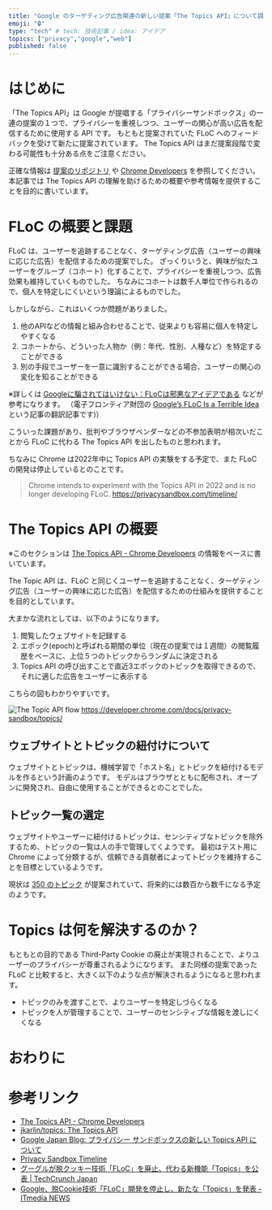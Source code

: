 ```yaml
---
title: "Google のターゲティング広告関連の新しい提案「The Topics API」について調べた"
emoji: "🔒"
type: "tech" # tech: 技術記事 / idea: アイデア
topics: ["privacy","google","web"]
published: false
---
```



# はじめに

「The Topics API」は Google が提唱する「プライバシーサンドボックス」の一連の提案の１つで、プライバシーを重視しつつ、ユーザーの関心が高い広告を配信するために使用する API です。
もともと提案されていた FLoC へのフィードバックを受けて新たに提案されています。
The Topics API はまだ提案段階で変わる可能性も十分ある点をご注意ください。

正確な情報は [提案のリポジトリ](https://github.com/jkarlin/topics) や [Chrome Developers](https://developer.chrome.com/docs/privacy-sandbox/topics/) を参照してください。
本記事では The Topics API の理解を助けるための概要や参考情報を提供することを目的に書いています。


# FLoC の概要と課題

FLoC は、ユーザーを追跡することなく、ターゲティング広告（ユーザーの興味に応じた広告）を配信するための提案でした。
ざっくりいうと、興味が似たユーザーをグループ（コホート）化することで、プライバシーを重視しつつ、広告効果も維持していくものでした。
ちなみにコホートは数千人単位で作られるので、個人を特定しにくいという理論によるものでした。

しかしながら、これはいくつか問題がありました。

1. 他のAPIなどの情報と組み合わせることで、従来よりも容易に個人を特定しやすくなる
2. コホートから、どういった人物か（例：年代、性別、人種など）を特定することができる
3. 別の手段でユーザーを一意に識別することができる場合、ユーザーの関心の変化を知ることができる

※詳しくは [Googleに騙されてはいけない：FLoCは邪悪なアイデアである](https://p2ptk.org/privacy/3290) などが参考になります。
（電子フロンティア財団の [Google’s FLoC Is a Terrible Idea](https://www.eff.org/deeplinks/2021/03/googles-floc-terrible-idea) という記事の翻訳記事です)）

こういった課題があり、批判やブラウザベンダーなどの不参加表明が相次いだことから FLoC に代わる The Topics API を出したものと思われます。

ちなみに Chrome は2022年中に Topics API の実験をする予定で、また FLoC の開発は停止しているとのことです。

> Chrome intends to experiment with the Topics API in 2022 and is no longer developing FLoC.
https://privacysandbox.com/timeline/


# The Topics API の概要

※このセクションは [The Topics API - Chrome Developers](https://developer.chrome.com/docs/privacy-sandbox/topics/) の情報をベースに書いています。

The Topic API は、FLoC と同じくユーザーを追跡することなく、ターゲティング広告（ユーザーの興味に応じた広告）を配信するための仕組みを提供することを目的としています。

大まかな流れとしては、以下のようになります。

1. 閲覧したウェブサイトを記録する
2. エポック(epoch)と呼ばれる期間の単位（現在の提案では１週間）の閲覧履歴をベースに、上位５つのトピックからランダムに決定される
3. Topics API の呼び出すことで直近3エポックのトピックを取得できるので、それに適した広告をユーザーに表示する

こちらの図もわかりやすいです。

![The Topic API flow](https://mryhryki.com/file/Wc1U8kERkLr6xp2isdPg8kuCl_xQC.png)
https://developer.chrome.com/docs/privacy-sandbox/topics/


## ウェブサイトとトピックの紐付けについて

ウェブサイトとトピックは、機械学習で「ホスト名」とトピックを紐付けるモデルを作るという計画のようです。
モデルはブラウザとともに配布され、オープンに開発され、自由に使用することができるとのことでした。

## トピック一覧の選定

ウェブサイトやユーザーに紐付けるトピックは、センシティブなトピックを除外するため、トピックの一覧は人の手で管理してくようです。
最初はテスト用に Chrome によって分類するが、信頼できる貢献者によってトピックを維持することを目標としているようです。

現状は [350 のトピック](https://github.com/jkarlin/topics/blob/main/taxonomy_v1.md) が提案されていて、将来的には数百から数千になる予定のようです。


# Topics は何を解決するのか？

もともとの目的である Third-Party Cookie の廃止が実現されることで、よりユーザーのプライバシーが尊重されるようになります。
また同様の提案であった FLoC と比較すると、大きく以下のような点が解決されるようになると思われます。

- トピックのみを渡すことで、よりユーザーを特定しづらくなる
- トピックを人が管理することで、ユーザーのセンシティブな情報を渡しにくくなる


# おわりに


# 参考リンク

- [The Topics API - Chrome Developers](https://developer.chrome.com/docs/privacy-sandbox/topics/)
- [jkarlin/topics: The Topics API](https://github.com/jkarlin/topics)
- [Google Japan Blog: プライバシー サンドボックスの新しい Topics API について](https://japan.googleblog.com/2022/01/topics-api.html)
- [Privacy Sandbox Timeline](https://privacysandbox.com/timeline/)
- [グーグルが脱クッキー技術「FLoC」を廃止、代わる新機能「Topics」を公表 | TechCrunch Japan](https://jp.techcrunch.com/2022/01/26/2022-01-25-google-kills-off-floc-replaces-it-with-topics/)
- [Google、脱Cookie技術「FLoC」開発を停止し、新たな「Topics」を発表 - ITmedia NEWS](https://www.itmedia.co.jp/news/articles/2201/26/news064.html)

